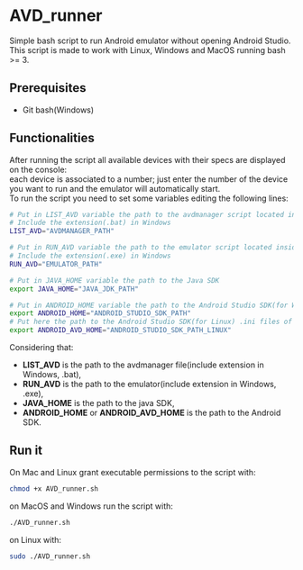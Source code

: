 # AVD_runner
Simple bash script to run Android emulator without opening Android Studio.<br />
This script is made to work with Linux, Windows and MacOS running bash >= 3.

## Prerequisites
 - Git bash(Windows)
 
## Functionalities
After running the script all available devices with their specs are displayed on the console:<br />
each device is associated to a number; just enter the number of the device you want to run and the emulator will automatically start.
<br />
To run the script you need to set some variables editing the following lines:
```sh
# Put in LIST_AVD variable the path to the avdmanager script located inside */Android/Sdk/tools/bin
# Include the extension(.bat) in Windows
LIST_AVD="AVDMANAGER_PATH"

# Put in RUN_AVD variable the path to the emulator script located inside */Android/Sdk/tools
# Include the extension(.exe) in Windows
RUN_AVD="EMULATOR_PATH"

# Put in JAVA_HOME variable the path to the Java SDK
export JAVA_HOME="JAVA_JDK_PATH"

# Put in ANDROID_HOME variable the path to the Android Studio SDK(for Windows and MacOS)
export ANDROID_HOME="ANDROID_STUDIO_SDK_PATH"
# Put here the path to the Android Studio SDK(for Linux) .ini files of emulator
export ANDROID_AVD_HOME="ANDROID_STUDIO_SDK_PATH_LINUX"
```

Considering that:

- <b>LIST_AVD</b> is the path to the avdmanager file(include extension in Windows, .bat),
- <b>RUN_AVD</b> is the path to the emulator(include extension in Windows, .exe), 
- <b>JAVA_HOME</b> is the path to the java SDK,
- <b>ANDROID_HOME</b> or <b>ANDROID_AVD_HOME</b> is the path to the Android SDK.

## Run it
On Mac and Linux grant executable permissions to the script with:
```sh
chmod +x AVD_runner.sh
```

on MacOS and Windows run the script with:
```sh
./AVD_runner.sh
```

on Linux with:
```sh
sudo ./AVD_runner.sh
```